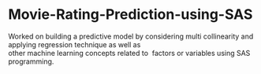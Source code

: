 # Movie-Rating-Prediction-using-SAS
Worked on building a predictive model by considering multi collinearity and applying regression technique as well as other machine learning concepts related to  factors or variables using SAS programming.  
